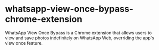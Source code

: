 # whatsapp-view-once-bypass-chrome-extension
WhatsApp View Once Bypass is a Chrome extension that allows users to view and save photos indefinitely on WhatsApp Web, overriding the app's view once feature.
